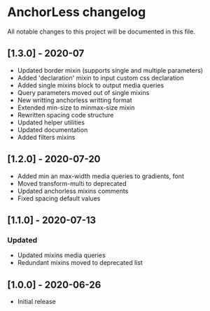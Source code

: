 # AnchorLess changelog

All notable changes to this project will be documented in this file.

## [1.3.0] - 2020-07
 - Updated border mixin (supports single and multiple parameters)
 - Added 'declaration' mixin to input custom css declaration
 - Added single mixins block to output media queries
 - Query parameters moved out of single mixins
 - New writting anchorless writting format
 - Extended min-size to minmax-size mixin
 - Rewritten spacing code structure
 - Updated helper utilities
 - Updated documentation
 - Added filters mixins

## [1.2.0] - 2020-07-20
- Added min an max-width media queries to gradients, font
- Moved transform-multi to deprecated
- Updated anchorless mixins comments
- Fixed spacing default values

## [1.1.0] - 2020-07-13
### Updated
- Updated mixins media queries
- Redundant mixins moved to deprecated list

## [1.0.0] - 2020-06-26
- Initial release
